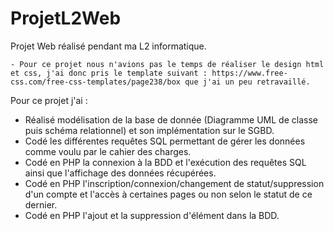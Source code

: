 # ProjetL2Web
Projet Web réalisé pendant ma L2 informatique.
```
- Pour ce projet nous n'avions pas le temps de réaliser le design html et css, j'ai donc pris le template suivant : https://www.free-css.com/free-css-templates/page238/box que j'ai un peu retravaillé.
```
Pour ce projet j'ai :  
- Réalisé modélisation de la base de donnée (Diagramme UML de classe puis schéma relationnel) et son implémentation sur le SGBD.
- Codé les différentes requêtes SQL permettant de gérer les données comme voulu par le cahier des charges.
- Codé en PHP la connexion à la BDD et l'exécution des requêtes SQL ainsi que l'affichage des données récupérées.
- Codé en PHP l'inscription/connexion/changement de statut/suppression d'un compte et l'accès à certaines pages ou non selon le statut de ce dernier.
- Codé en PHP l'ajout et la suppression d'élément dans la BDD.
